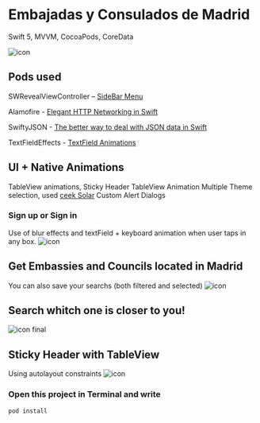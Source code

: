 # Embajadas y Consulados de Madrid
Swift 5, MVVM, CocoaPods, CoreData

![icon](https://github.com/NachoGM/Embassy/blob/master/launch.png)


## Pods used 
SWRevealViewController – [SideBar Menu](https://github.com/John-Lluch/SWRevealViewController)

Alamofire - [Elegant HTTP Networking in Swift](https://github.com/Alamofire/Alamofire)

SwiftyJSON - [The better way to deal with JSON data in Swift](https://github.com/SwiftyJSON/SwiftyJSON)

TextFieldEffects - [TextField Animations](https://goo.gl/6NyUgk)


## UI + Native Animations
TableView animations, Sticky Header TableView Animation
Multiple Theme selection, used [ceek Solar](https://github.com/ceeK/Solar)
Custom Alert Dialogs 


### Sign up or Sign in
Use of blur effects and textField + keyboard animation when user taps in any box.
![icon](https://github.com/NachoGM/Embassy/blob/master/login.png)


## Get Embassies and Councils located in Madrid
You can also save your searchs (both filtered and selected)
![icon](https://github.com/NachoGM/Embassy/blob/master/multipleTheme.png)


## Search whitch one is closer to you!
![icon](https://github.com/NachoGM/Embassy/blob/master/customSearch.png)
final


## Sticky Header with TableView
Using autolayout constraints 
![icon](https://github.com/NachoGM/Embassy/blob/master/stickyHeader.png)


### Open this project in Terminal and write
```
pod install
```
